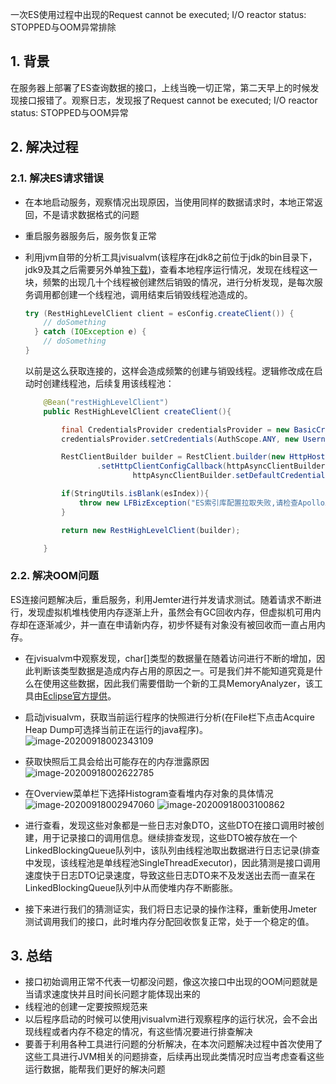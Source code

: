 一次ES使用过程中出现的Request cannot be executed; I/O reactor status: STOPPED与OOM异常排除

## 1. 背景

在服务器上部署了ES查询数据的接口，上线当晚一切正常，第二天早上的时候发现接口报错了。观察日志，发现报了Request cannot be executed; I/O reactor status: STOPPED与OOM异常

## 2. 解决过程

### 2.1. 解决ES请求错误

- 在本地启动服务，观察情况出现原因，当使用同样的数据请求时，本地正常返回，不是请求数据格式的问题
- 重启服务器服务后，服务恢复正常
- 利用jvm自带的分析工具jvisualvm(该程序在jdk8之前位于jdk的bin目录下，jdk9及其之后需要另外单独[下载](https://visualvm.github.io/download.html))，查看本地程序运行情况，发现在线程这一块，频繁的出现几十个线程被创建然后销毁的情况，进行分析发现，是每次服务调用都创建一个线程池，调用结束后销毁线程池造成的。

  ~~~java
  try (RestHighLevelClient client = esConfig.createClient()) {
      // doSomething
  	} catch (IOException e) {
      // doSomething
  }
  ~~~

  以前是这么获取连接的，这样会造成频繁的创建与销毁线程。逻辑修改成在启动时创建线程池，后续复用该线程池：

  ~~~java
      @Bean("restHighLevelClient")
      public RestHighLevelClient createClient(){
  
          final CredentialsProvider credentialsProvider = new BasicCredentialsProvider();
          credentialsProvider.setCredentials(AuthScope.ANY, new UsernamePasswordCredentials(username, pasword));
  
          RestClientBuilder builder = RestClient.builder(new HttpHost(host, port, scheme))
                  .setHttpClientConfigCallback(httpAsyncClientBuilder ->
                          httpAsyncClientBuilder.setDefaultCredentialsProvider(credentialsProvider));
  
          if(StringUtils.isBlank(esIndex)){
              throw new LFBizException("ES索引库配置拉取失败,请检查Apollo上ES索引库配置");
          }
  
          return new RestHighLevelClient(builder);
  
      }
  ~~~



### 2.2. 解决OOM问题

ES连接问题解决后，重启服务，利用Jemter进行并发请求测试。随着请求不断进行，发现虚拟机堆栈使用内存逐渐上升，虽然会有GC回收内存，但虚拟机可用内存却在逐渐减少，并一直在申请新内存，初步怀疑有对象没有被回收而一直占用内存。

- 在jvisualvm中观察发现，char[]类型的数据量在随着访问进行不断的增加，因此判断该类型数据是造成内存占用的原因之一。可是我们并不能知道究竟是什么在使用这些数据，因此我们需要借助一个新的工具MemoryAnalyzer，该工具由[Eclipse官方提供](https://www.eclipse.org/downloads/download.php?file=/mat/)。
- 启动jvisualvm，获取当前运行程序的快照进行分析(在File栏下点击Acquire Heap Dump可选择当前正在运行的java程序)。
	![image-20200918002343109](https://varg-my-images.oss-cn-beijing.aliyuncs.com/img/20200918002343.png)

- 获取快照后工具会给出可能存在的内存泄露原因
  ![image-20200918002622785](https://varg-my-images.oss-cn-beijing.aliyuncs.com/img/20200918002622.png)
- 在Overview菜单栏下选择Histogram查看堆内存对象的具体情况
  ![image-20200918002947060](https://varg-my-images.oss-cn-beijing.aliyuncs.com/img/20200918002947.png)
  ![image-20200918003100862](https://varg-my-images.oss-cn-beijing.aliyuncs.com/img/20200918003100.png)
- 进行查看，发现这些对象都是一些日志对象DTO，这些DTO在接口调用时被创建，用于记录接口的调用信息。继续排查发现，这些DTO被存放在一个LinkedBlockingQueue队列中，该队列由线程池取出数据进行日志记录(排查中发现，该线程池是单线程池SingleThreadExecutor)，因此猜测是接口调用速度快于日志DTO记录速度，导致这些日志DTO来不及发送出去而一直呆在LinkedBlockingQueue队列中从而使堆内存不断膨胀。
- 接下来进行我们的猜测证实，我们将日志记录的操作注释，重新使用Jmeter测试调用我们的接口，此时堆内存分配回收恢复正常，处于一个稳定的值。

## 3. 总结

- 接口初始调用正常不代表一切都没问题，像这次接口中出现的OOM问题就是当请求速度快并且时间长问题才能体现出来的
- 线程池的创建一定要按照规范来
- 以后程序启动的时候可以使用jvisualvm进行观察程序的运行状况，会不会出现线程或者内存不稳定的情况，有这些情况要进行排查解决
- 要善于利用各种工具进行问题的分析解决，在本次问题解决过程中首次使用了这些工具进行JVM相关的问题排查，后续再出现此类情况时应当考虑查看这些运行数据，能帮我们更好的解决问题
